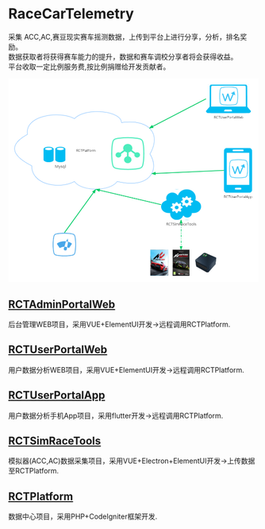 # RaceCarTelemetry
采集 ACC,AC,赛豆现实赛车摇测数据，上传到平台上进行分享，分析，排名奖励。  
数据获取者将获得赛车能力的提升，数据和赛车调校分享者将会获得收益。  
平台收取一定比例服务费,按比例捐赠给开发贡献者。  

![avatar](./advatar/network.png)

## [RCTAdminPortalWeb](./rct_admin_portal_web) 
后台管理WEB项目，采用VUE+ElementUI开发->远程调用RCTPlatform.
## [RCTUserPortalWeb](./rct_user_portal_web)
用户数据分析WEB项目，采用VUE+ElementUI开发->远程调用RCTPlatform.
## [RCTUserPortalApp](./rct_user_portal_app)
用户数据分析手机App项目，采用flutter开发->远程调用RCTPlatform.
## [RCTSimRaceTools](./rct_simrace_tools)
模拟器(ACC,AC)数据采集项目，采用VUE+Electron+ElementUI开发->上传数据至RCTPlatform.
## [RCTPlatform ](./rct_platform) 
数据中心项目，采用PHP+CodeIgniter框架开发.